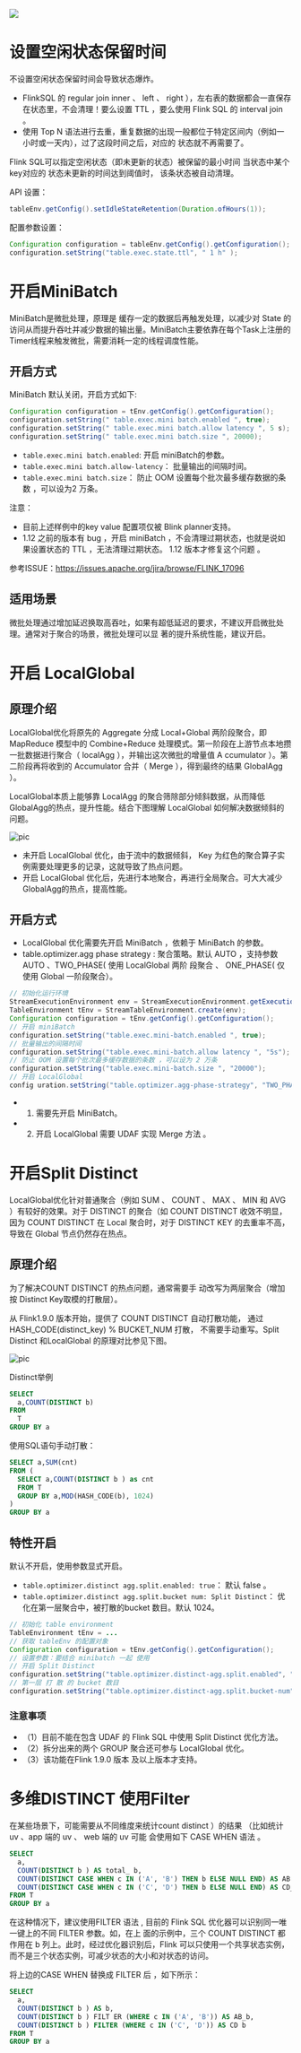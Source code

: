 
<a title="Hits" target="_blank" href="https://github.com/zeekling/hits"><img src="https://hits.b3log.org/zeekling/flink_book.svg"></a>

# 设置空闲状态保留时间

不设置空闲状态保留时间会导致状态爆炸。

- FlinkSQL 的 regular join inner 、 left 、 right ），左右表的数据都会一直保存在状态里，不会清理！要么设置 
TTL ，要么使用 Flink SQL 的 interval join 。
- 使用 Top N 语法进行去重，重复数据的出现一般都位于特定区间内（例如一小时或一天内），过了这段时间之后，对应的
状态就不再需要了。


Flink SQL可以指定空闲状态（即未更新的状态）被保留的最小时间 当状态中某个 key对应的 状态未更新的时间达到阈值时，
该条状态被自动清理。

API 设置：

```java 
tableEnv.getConfig().setIdleStateRetention(Duration.ofHours(1));
```
配置参数设置：
```java 
Configuration configuration = tableEnv.getConfig().getConfiguration();
configuration.setString("table.exec.state.ttl", " 1 h" );
```

# 开启MiniBatch


MiniBatch是微批处理，原理是 缓存一定的数据后再触发处理，以减少对 State 的访问从而提升吞吐并减少数据的输出量。MiniBatch主要依靠在每个Task上注册的Timer线程来触发微批，需要消耗一定的线程调度性能。

## 开启方式

MiniBatch 默认关闭，开启方式如下:

```java 
Configuration configuration = tEnv.getConfig().getConfiguration();
configuration.setString(" table.exec.mini batch.enabled ", true);
configuration.setString(" table.exec.mini batch.allow latency ", 5 s);
configuration.setString(" table.exec.mini batch.size ", 20000);

```

- `table.exec.mini batch.enabled`: 开启 miniBatch的参数。
- `table.exec.mini batch.allow-latency`： 批量输出的间隔时间。
- `table.exec.mini batch.size`： 防止 OOM 设置每个批次最多缓存数据的条数 ，可以设为2 万条。


注意：

- 目前上述样例中的key value 配置项仅被 Blink planner支持。
- 1.12 之前的版本有 bug ，开启 miniBatch ，不会清理过期状态，也就是说如果设置状态的 TTL ，无法清理过期状态。
1.12 版本才修复这个问题 。

参考ISSUE：https://issues.apache.org/jira/browse/FLINK_17096


## 适用场景

微批处理通过增加延迟换取高吞吐，如果有超低延迟的要求，不建议开启微批处理。通常对于聚合的场景，微批处理可以显
著的提升系统性能，建议开启。


# 开启 LocalGlobal

## 原理介绍

LocalGlobal优化将原先的 Aggregate 分成 Local+Global 两阶段聚合，即MapReduce 模型中的 Combine+Reduce 
处理模式。第一阶段在上游节点本地攒一批数据进行聚合（ localAgg ），并输出这次微批的增量值 A ccumulator ）。第
二阶段再将收到的 Accumulator 合并（ Merge ），得到最终的结果 GlobalAgg ）。


LocalGlobal本质上能够靠 LocalAgg 的聚合筛除部分倾斜数据，从而降低 GlobalAgg的热点，提升性能。结合下图理解 
LocalGlobal 如何解决数据倾斜的问题。

![pic](./flinksql0001.png)

- 未开启 LocalGlobal 优化，由于流中的数据倾斜， Key 为红色的聚合算子实例需要处理更多的记录，这就导致了热点问题。
- 开启 LocalGlobal 优化后，先进行本地聚合，再进行全局聚合。可大大减少 GlobalAgg的热点，提高性能。

## 开启方式

- LocalGlobal 优化需要先开启 MiniBatch ，依赖于 MiniBatch 的参数。
- table.optimizer.agg phase strategy : 聚合策略。默认 AUTO ，支持参数 AUTO 、TWO_PHASE( 使用 LocalGlobal 两阶
段聚合 、 ONE_PHASE( 仅使用 Global 一阶段聚合）。


```java 
// 初始化运行环境
StreamExecutionEnvironment env = StreamExecutionEnvironment.getExecutionEnvironment();
TableEnvironment tEnv = StreamTableEnvironment.create(env);
Configuration configuration = tEnv.getConfig().getConfiguration();
// 开启 miniBatch
configuration.setString("table.exec.mini-batch.enabled ", true);
// 批量输出的间隔时间
configuration.setString("table.exec.mini-batch.allow latency ", "5s");
// 防止 OOM 设置每个批次最多缓存数据的条数 ，可以设为 2 万条
configuration.setString("table.exec.mini-batch.size ", "20000");
// 开启 LocalGlobal
config uration.setString("table.optimizer.agg-phase-strategy", "TWO_PHASE");
```

- 1) 需要先开启 MiniBatch。
- 2) 开启 LocalGlobal 需要 UDAF 实现 Merge 方法 。

# 开启Split Distinct

LocalGlobal优化针对普通聚合（例如 SUM 、 COUNT 、 MAX 、 MIN 和 AVG ）有较好的效果。对于 DISTINCT 的聚合（如 
COUNT DISTINCT 收效不明显，因为 COUNT DISTINCT 在 Local 聚合时，对于 DISTINCT KEY 的去重率不高，导致在 
Global 节点仍然存在热点。

## 原理介绍

为了解决COUNT DISTINCT 的热点问题，通常需要手 动改写为两层聚合（增加按 Distinct Key取模的打散层）。

从 Flink1.9.0 版本开始，提供了 COUNT DISTINCT 自动打散功能， 通过HASH_CODE(distinct_key) % BUCKET_NUM 打散，
不需要手动重写。Split Distinct 和LocalGlobal 的原理对比参见下图。

![pic](./flinksql0002.png)

Distinct举例 

```sql 
SELECT 
  a,COUNT(DISTINCT b)
FROM 
  T
GROUP BY a
```

使用SQL语句手动打散：

```sql 
SELECT a,SUM(cnt)
FROM (
  SELECT a,COUNT(DISTINCT b ) as cnt
  FROM T
  GROUP BY a,MOD(HASH_CODE(b), 1024) 
)
GROUP BY a
```

## 特性开启

默认不开启，使用参数显式开启。

- `table.optimizer.distinct agg.split.enabled: true`： 默认 false 。
- `table.optimizer.distinct agg.split.bucket num: Split Distinct`： 优化在第一层聚合中，被打散的bucket 数目。默认 1024。

```java 
// 初始化 table environment
TableEnvironment tEnv = ...
// 获取 tableEnv 的配置对象
Configuration configuration = tEnv.getConfig().getConfiguration();
// 设置参数：要结合 minibatch 一起 使用
// 开启 Split Distinct
configuration.setString("table.optimizer.distinct-agg.split.enabled", "true");
// 第一层 打 散 的 bucket 数目
configuration.setString("table.optimizer.distinct-agg.split.bucket-num", "1024");
```

### 注意事项

- （1）目前不能在包含 UDAF 的 Flink SQL 中使用 Split Distinct 优化方法。
- （2）拆分出来的两个 GROUP 聚合还可参与 LocalGlobal 优化。
- （3）该功能在Flink 1.9.0 版本 及以上版本才支持。


# 多维DISTINCT 使用Filter

在某些场景下，可能需要从不同维度来统计count distinct ）的结果 （比如统计 uv 、app 端的 uv 、 web 端的 uv 可能
会使用如下 CASE WHEN 语法 。

```sql
SELECT
  a,
  COUNT(DISTINCT b ) AS total_ b,
  COUNT(DISTINCT CASE WHEN c IN ('A', 'B') THEN b ELSE NULL END) AS AB b,
  COUNT(DISTINCT CASE WHEN c IN ('C', 'D') THEN b ELSE NULL END) AS CD_b
FROM T
GROUP BY a
```

在这种情况下，建议使用FILTER 语法 , 目前的 Flink SQL 优化器可以识别同一唯一键上的不同 FILTER 参数。如，在上
面的示例中，三个 COUNT DISTINCT 都作用在 b 列上。此时，经过优化器识别后，Flink 可以只使用一个共享状态实例，
而不是三个状态实例，可减少状态的大小和对状态的访问。

将上边的CASE WHEN 替换成 FILTER 后 ，如下所示：

```sql 
SELECT
  a,
  COUNT(DISTINCT b ) AS b,
  COUNT(DISTINCT b ) FILT ER (WHERE c IN ('A', 'B')) AS AB_b,
  COUNT(DISTINCT b ) FILTER (WHERE c IN ('C', 'D')) AS CD b
FROM T
GROUP BY a
```

